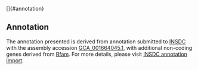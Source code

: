 []{#annotation}

Annotation
----------

The annotation presented is derived from annotation submitted to
[INSDC](http://www.insdc.org) with the assembly accession
[GCA\_001664045.1](http://www.ebi.ac.uk/ena/data/view/GCA_001664045.1),
with additional non-coding genes derived from
[Rfam](http://rfam.xfam.org/). For more details, please visit [INSDC
annotation
import](http://ensemblgenomes.org/info/data/insdc_annotation).
